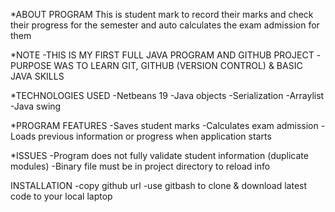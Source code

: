 *ABOUT PROGRAM
This is student mark to record their marks and check their progress for the semester and auto calculates the exam admission for them

*NOTE
-THIS IS MY FIRST FULL JAVA PROGRAM AND GITHUB PROJECT
-PURPOSE WAS TO LEARN GIT, GITHUB (VERSION CONTROL) & BASIC JAVA SKILLS

*TECHNOLOGIES USED
-Netbeans 19
-Java objects
-Serialization
-Arraylist
-Java swing

*PROGRAM FEATURES
-Saves student marks
-Calculates exam admission
-Loads previous information or progress when application starts

*ISSUES
-Program does not fully validate student information (duplicate modules)
-Binary file must be in project directory to reload info

INSTALLATION
-copy github url
-use gitbash to clone & download latest code to your local laptop
